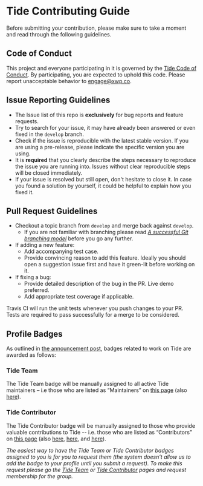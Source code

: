 # Tide Contributing Guide

Before submitting your contribution, please make sure to take a moment and read
through the following guidelines.

## Code of Conduct

This project and everyone participating in it is governed by the
[Tide Code of Conduct](code-of-conduct.md). By participating, you are expected
to uphold this code. Please report unacceptable behavior to engage@xwp.co.

## Issue Reporting Guidelines

- The Issue list of this repo is **exclusively** for bug reports and feature requests.
- Try to search for your issue, it may have already been answered or even fixed in the `develop` branch.
- Check if the issue is reproducible with the latest stable version. If you are using a pre-release, please indicate the specific version you are using.
- It is **required** that you clearly describe the steps necessary to reproduce the issue you are running into. Issues without clear reproducible steps will be closed immediately.
- If your issue is resolved but still open, don't hesitate to close it. In case you found a solution by yourself, it could be helpful to explain how you fixed it.

## Pull Request Guidelines

- Checkout a topic branch from `develop` and merge back against `develop`.
    - If you are not familiar with branching please read [_A successful Git branching model_](http://nvie.com/posts/a-successful-git-branching-model/) before you go any further.
- If adding a new feature:
    - Add accompanying test case.
    - Provide convincing reason to add this feature. Ideally you should open a suggestion issue first and have it green-lit before working on it.
- If fixing a bug:
    - Provide detailed description of the bug in the PR. Live demo preferred.
    - Add appropriate test coverage if applicable.

Travis CI will run the unit tests whenever you push changes to your PR. Tests are required to pass successfully for a merge to be considered.

## Profile Badges

As outlined in [the announcement post](https://make.wordpress.org/tide/2019/06/20/tide-profile-badges/), badges related to work on Tide are awarded as follows:

### Tide Team

The Tide Team badge will be manually assigned to all active Tide maintainers – i.e those who are listed as “Maintainers” on [this page](https://github.com/wptide/wptide#maintainers) (also [here](https://github.com/wptide/docs#maintainers)).

### Tide Contributor

The Tide Contributor badge will be manually assigned to those who provide valuable contributions to Tide -- i.e. those who are listed as “Contributors” on [this page](https://github.com/wptide/wptide#contributors) (also [here](https://github.com/wptide/docs#credits), [here](https://github.com/wptide/pkg#props), and [here](https://github.com/wptide/wp-tide-api#props)).

*The easiest way to have the Tide Team or Tide Contributor badges assigned to you is for you to request them (the system doesn’t allow us to add the badge to your profile until you submit a request). To make this request please go the [Tide Team](https://profiles.wordpress.org/associations/tide-team/) or [Tide Contributor](https://profiles.wordpress.org/associations/tide-contributor/) pages and request membership for the group.*
